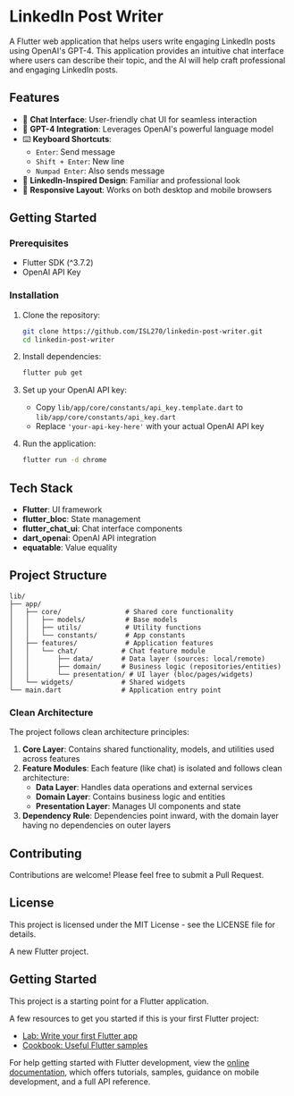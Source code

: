 # LinkedIn Post Writer

A Flutter web application that helps users write engaging LinkedIn posts using OpenAI's GPT-4. This application provides an intuitive chat interface where users can describe their topic, and the AI will help craft professional and engaging LinkedIn posts.

## Features

- 💬 **Chat Interface**: User-friendly chat UI for seamless interaction
- 🤖 **GPT-4 Integration**: Leverages OpenAI's powerful language model
- ⌨️ **Keyboard Shortcuts**:
  - `Enter`: Send message
  - `Shift + Enter`: New line
  - `Numpad Enter`: Also sends message
- 🎨 **LinkedIn-Inspired Design**: Familiar and professional look
- 📱 **Responsive Layout**: Works on both desktop and mobile browsers

## Getting Started

### Prerequisites

- Flutter SDK (^3.7.2)
- OpenAI API Key

### Installation

1. Clone the repository:
   ```bash
   git clone https://github.com/ISL270/linkedin-post-writer.git
   cd linkedin-post-writer
   ```

2. Install dependencies:
   ```bash
   flutter pub get
   ```

3. Set up your OpenAI API key:
   - Copy `lib/app/core/constants/api_key.template.dart` to `lib/app/core/constants/api_key.dart`
   - Replace `'your-api-key-here'` with your actual OpenAI API key

4. Run the application:
   ```bash
   flutter run -d chrome
   ```

## Tech Stack

- **Flutter**: UI framework
- **flutter_bloc**: State management
- **flutter_chat_ui**: Chat interface components
- **dart_openai**: OpenAI API integration
- **equatable**: Value equality

## Project Structure

```
lib/
├── app/
│   ├── core/                # Shared core functionality
│   │   ├── models/          # Base models
│   │   ├── utils/           # Utility functions
│   │   └── constants/       # App constants
│   ├── features/            # Application features
│   │   └── chat/           # Chat feature module
│   │       ├── data/       # Data layer (sources: local/remote)
│   │       ├── domain/     # Business logic (repositories/entities)
│   │       └── presentation/ # UI layer (bloc/pages/widgets)
│   └── widgets/            # Shared widgets
└── main.dart               # Application entry point
```

### Clean Architecture

The project follows clean architecture principles:

1. **Core Layer**: Contains shared functionality, models, and utilities used across features
2. **Feature Modules**: Each feature (like chat) is isolated and follows clean architecture:
   - **Data Layer**: Handles data operations and external services
   - **Domain Layer**: Contains business logic and entities
   - **Presentation Layer**: Manages UI components and state
3. **Dependency Rule**: Dependencies point inward, with the domain layer having no dependencies on outer layers

## Contributing

Contributions are welcome! Please feel free to submit a Pull Request.

## License

This project is licensed under the MIT License - see the LICENSE file for details.


A new Flutter project.

## Getting Started

This project is a starting point for a Flutter application.

A few resources to get you started if this is your first Flutter project:

- [Lab: Write your first Flutter app](https://docs.flutter.dev/get-started/codelab)
- [Cookbook: Useful Flutter samples](https://docs.flutter.dev/cookbook)

For help getting started with Flutter development, view the
[online documentation](https://docs.flutter.dev/), which offers tutorials,
samples, guidance on mobile development, and a full API reference.
